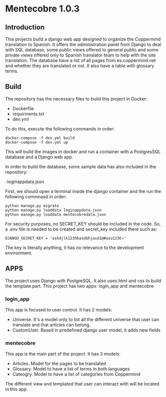 # Mentecobre 1.0.3

## Introduction
This projects build a django web app designed to organize the Coppermind translation
to Spanish. It offers the administration panel from Django to deal with SQL database,
some public views offered to general public and some private views offered only to
Spanish translator team to help with the site translation.
The database have a list of all pages from es.coppermind.net and whether they are translated
or not. It also have a table with glossary terms.

## Build
The repository has the necessary files to build this project in Docker:
- Dockerfile
- requirments.txt 
- dev.yml

To do this, execute the following commands in order:

```
docker-compose -f dev.yml build
docker-compose -f dev.yml up
```

This will build the images in docker and run a container with a PostgresSQL database
and a Django web app.

In order to build the database, some sample data has also included in the repository:

-loginappdata.json


First, we should open a terminal inside the django container and the run the following
commnasd in order:

```
python manage.py migrate
python manage.py loaddata loginappdata.json
python manage.py loaddata mentecobredata.json
```

For security purposes, no SECRET_KEY should be included in the code. So, a .env file is needed to be created 
and secret_key included there such as:
```
DJANGO_SECRET_KEY = 'askdjlk123hbasdbhjasd1@#aso123€¬'
```
The key is literally anything, it has no relevance to the development environment.

## APPS

The project uses Django with PostgreSQL. It also uses html and css to build the template part.
This project has two apps: login_app and mentecobre

### login_app
This app is focused to user control. It has 2 models:
 - Universe. It's a model only to list all the different universe that user can translate and that articles can belong.
 - CustomUser. Based in predefined django user model, it adds new fields

### mentecobre
This app is the main part of the project. It has 3 models:
 - Articles. Model for the pages to be translated
 - Glossary. Model to have a list of terms in both languages
 - Cateogry. Model to have a list of categories from Coppermind

The different view and templated that user can interact with will be located in this app.